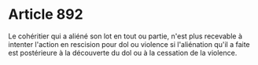 # Article 892

Le cohéritier qui a aliéné son lot en tout ou partie, n'est plus recevable à intenter l'action en rescision pour dol ou violence si l'aliénation qu'il a faite est postérieure à la découverte du dol ou à la cessation de la violence.